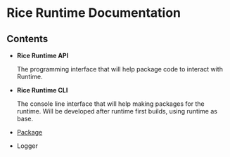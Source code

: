 # Rice Runtime Documentation

## Contents

* **Rice Runtime API**

    The programming interface that will help package code to interact with Runtime.

* **Rice Runtime CLI**

    The console line interface that will help making packages for the runtime. Will be developed after runtime first builds, using runtime as base.

* [Package](./package/package.md)

* Logger